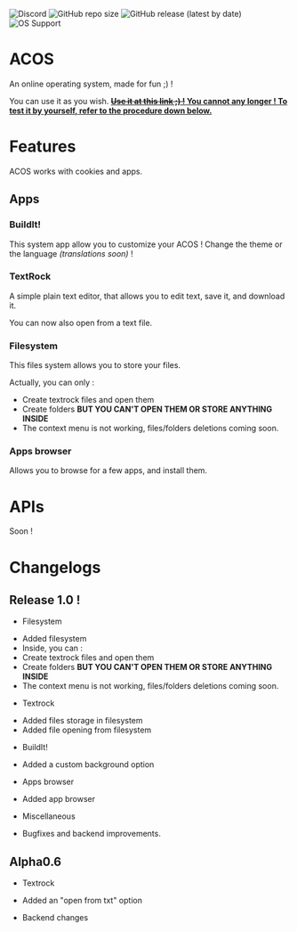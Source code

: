![Discord](https://img.shields.io/discord/718802975153324093?label=Discord%20server) ![GitHub repo size](https://img.shields.io/github/repo-size/megat69/ACOS?label=Repository%20size) ![GitHub release (latest by date)](https://img.shields.io/github/v/release/megat69/ACOS?label=Last%20release) ![OS Support](https://img.shields.io/badge/OS%20Support-Windows%2C%20Mac%2C%20Linux-brightgreen)

# ACOS
An online operating system, made for fun ;) !

You can use it as you wish.
**[~~Use it at this link ;\) !~~ You cannot any longer ! To test it by yourself, refer to the procedure down below.](http://matrobot.free.fr/acos-remastered/)**

# Features
ACOS works with cookies and apps.

## Apps
### BuildIt!
This system app allow you to customize your ACOS ! Change the theme or the language *(translations soon)* !

### TextRock
A simple plain text editor, that allows you to edit text, save it, and download it.

You can now also open from a text file.

### Filesystem
This files system allows you to store your files.

Actually, you can only :
- Create textrock files and open them
- Create folders **BUT YOU CAN'T OPEN THEM OR STORE ANYTHING INSIDE**
- The context menu is not working, files/folders deletions coming soon.

### Apps browser
Allows you to browse for a few apps, and install them.

# APIs
Soon !

# Changelogs
## Release 1.0 !
- Filesystem
* Added filesystem
* Inside, you can :
* Create textrock files and open them
* Create folders **BUT YOU CAN'T OPEN THEM OR STORE ANYTHING INSIDE**
* The context menu is not working, files/folders deletions coming soon.
- Textrock
* Added files storage in filesystem
* Added file opening from filesystem
- BuildIt!
* Added a custom background option
- Apps browser
* Added app browser
- Miscellaneous
* Bugfixes and backend improvements.

## Alpha0.6
- Textrock
* Added an "open from txt" option
- Backend changes
